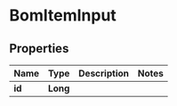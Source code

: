 
# BomItemInput

## Properties
Name | Type | Description | Notes
------------ | ------------- | ------------- | -------------
**id** | **Long** |  | 



